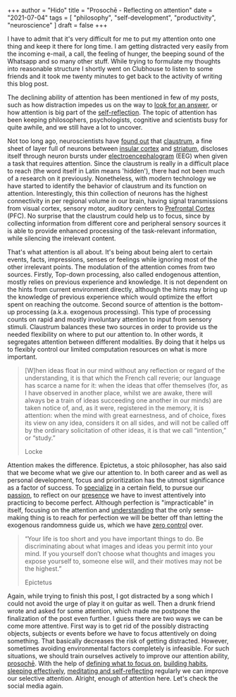 +++
author = "Hido"
title = "Prosochē - Reflecting on attention"
date = "2021-07-04"
tags = [
  "philosophy",
  "self-development",
  "productivity",
  "neuroscience"
]
draft = false
+++

I have to admit that it's very difficult for me to put my attention onto one thing and keep it there for long time. I am getting distracted very easily from the incoming e-mail, a call, the feeling of hunger, the beeping sound of the Whatsapp and so many other stuff. While trying to formulate my thoughts into reasonable structure I shortly went on Clubhouse to listen to some friends and it took me twenty minutes to get back to the activity of writing this blog post.

The declining ability of attention has been mentioned in few of my posts, such as how distraction impedes us on the way to [look for an answer](https://heydaroff.info/2021/06/26/seeking-truth/), or how attention is big part of the [self-reflection](https://heydaroff.info/2021/01/04/how-self-reflection-leads/). The topic of attention has been keeping philosophers, psychologists, cognitive and scientists busy for quite awhile, and we still have a lot to uncover.

Not too long ago, neuroscientists have [found out](https://pubmed.ncbi.nlm.nih.gov/26116988/) that [claustrum](https://en.wikipedia.org/wiki/Claustrum), a fine sheet of layer full of neurons between [insular cortex](https://en.wikipedia.org/wiki/Insular_cortex) and [striatum](https://en.wikipedia.org/wiki/Striatum), discloses itself through neuron bursts under [electroencephalogram](https://en.wikipedia.org/wiki/Electroencephalography) (EEG) when given a task that requires attention. Since the claustrum is really in a difficult place to reach (the word itself in Latin means 'hidden'), there had not been much of a research on it previously. Nonetheless, with modern technology we have started to identify the behavior of claustrum and its function on attention. Interestingly, this thin collection of neurons has the highest connectivity in per regional volume in our brain, having signal transmissions from visual cortex, sensory motor, auditory centers to [Prefrontal Cortex](https://en.wikipedia.org/wiki/Prefrontal_cortex) (PFC). No surprise that the claustrum could help us to focus, since by collecting information from different core and peripheral sensory sources it is able to provide enhanced processing of the task-relevant information, while silencing the irrelevant content.

That's what attention is all about. It's being about being alert to certain events, facts, impressions, senses or feelings while ignoring most of the other irrelevant points. The modulation of the attention comes from two sources. Firstly, Top-down processing, also called endogenous attention, mostly relies on previous experience and knowledge. It is not dependent on the hints from current environment directly, although the hints may bring up the knowledge of previous experience which would optimize the effort spent on reaching the outcome. Second source of attention is the bottom-up processing (a.k.a. exogenous processing). This type of processing counts on rapid and mostly involuntary attention to input from sensory stimuli. Claustrum balances these two sources in order to provide us the needed flexibility on where to put our attention to. In other words, it segregates attention between different modalities. By doing that it helps us to flexibly control our limited computation resources on what is more important.

> \[W\]hen ideas float in our mind without any reflection or regard of the understanding, it is that which the French call reverie; our language has scarce a name for it: when the ideas that offer themselves (for, as I have observed in another place, whilst we are awake, there will always be a train of ideas succeeding one another in our minds) are taken notice of, and, as it were, registered in the memory, it is attention: when the mind with great earnestness, and of choice, fixes its view on any idea, considers it on all sides, and will not be called off by the ordinary solicitation of other ideas, it is that we call “intention,” or “study.”
> 
> Locke

Attention makes the difference. Epictetus, a stoic philosopher, has also said that we become what we give our attention to. In both career and as well as personal development, focus and prioritization has the utmost significance as a factor of success. To [specialize](https://heydaroff.info/2021/05/03/specializing-at-becoming-a-generalist/) in a certain field, to pursue our [passion](https://heydaroff.info/2021/02/01/reflecting-on-passion-and-perseverance/), to reflect on our [presence](https://heydaroff.info/2021/01/04/how-self-reflection-leads/) we have to invest attentively into practicing to become perfect. Although perfection is "impracticable" in itself, focusing on the attention and [understanding](https://heydaroff.info/2020/12/28/reflecting-on-the-point-of-living/) that the only sense-making thing is to reach for perfection we will be better off than letting the exogenous randomness guide us, which we have [zero control](https://heydaroff.info/2020/12/16/reflecting-the-way-of-zen/) over.

> “Your life is too short and you have important things to do. Be discriminating about what images and ideas you permit into your mind. If you yourself don’t choose what thoughts and images you expose yourself to, someone else will, and their motives may not be the highest.”
> 
> Epictetus

Again, while trying to finish this post, I got distracted by a song which I could not avoid the urge of play it on guitar as well. Then a drunk friend wrote and asked for some attention, which made me postpone the finalization of the post even further. I guess there are two ways we can be come more attentive. First way is to get rid of the possibly distracting objects, subjects or events before we have to focus attentively on doing something. That basically decreases the risk of getting distracted. However, sometimes avoiding environmental factors completely is infeasible. For such situations, we should train ourselves actively to improve our attention ability, [prosochē](https://en.wiktionary.org/wiki/%CF%80%CF%81%CE%BF%CF%83%CE%BF%CF%87%CE%AE). With the help of [defining what to focus on,](https://heydaroff.info/2021/02/04/bullet-proof-productivity-with-okrs/) [building habits](https://heydaroff.info/2021/01/18/what-does-our-brain-tell-us-about-habits/), [sleeping effectively](https://heydaroff.info/2021/02/08/reflecting-on-sleeping-and-learning/), [meditating and self-reflecting](https://heydaroff.info/2021/01/04/how-self-reflection-leads/) regularly we can improve our selective attention. Alright, enough of attention here. Let's check the social media again.
